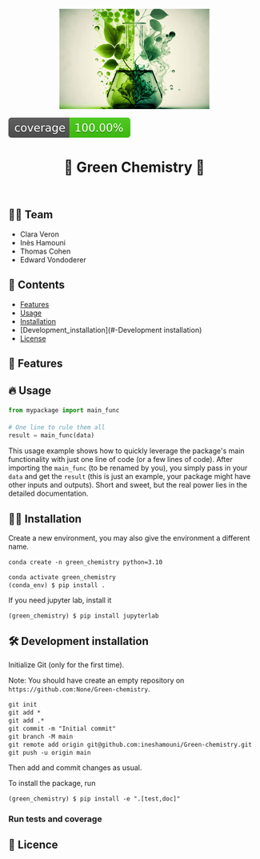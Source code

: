 <p align="center">
  <img src="assets/green.jpeg" alt="Project Logo" width="300"/>
</p>

![Coverage Status](assets/coverage-badge.svg)

<h1 align="center">
🌱 Green Chemistry 🌱
</h1>

<br>

 
## 🧑‍🔬 Team
 
- Clara Veron
- Inès Hamouni 
- Thomas Cohen 
- Edward Vondoderer

## 📖 Contents

- [Features](#-features)
- [Usage](#-usage)
- [Installation](#-Setup)
- [Development_installation](#-Development installation)
- [License](#-license)


## 🌱 Features

## 🔥 Usage

```python
from mypackage import main_func

# One line to rule them all
result = main_func(data)
```

This usage example shows how to quickly leverage the package's main functionality with just one line of code (or a few lines of code). 
After importing the `main_func` (to be renamed by you), you simply pass in your `data` and get the `result` (this is just an example, your package might have other inputs and outputs). 
Short and sweet, but the real power lies in the detailed documentation.

## 👩‍💻 Installation

Create a new environment, you may also give the environment a different name. 

```
conda create -n green_chemistry python=3.10 
```

```
conda activate green_chemistry
(conda_env) $ pip install .
```

If you need jupyter lab, install it 

```
(green_chemistry) $ pip install jupyterlab
```


## 🛠️ Development installation

Initialize Git (only for the first time). 

Note: You should have create an empty repository on `https://github.com:None/Green-chemistry`.

```
git init
git add * 
git add .*
git commit -m "Initial commit" 
git branch -M main
git remote add origin git@github.com:ineshamouni/Green-chemistry.git 
git push -u origin main
```

Then add and commit changes as usual. 

To install the package, run

```
(green_chemistry) $ pip install -e ".[test,doc]"
```

### Run tests and coverage





## 📖 Licence